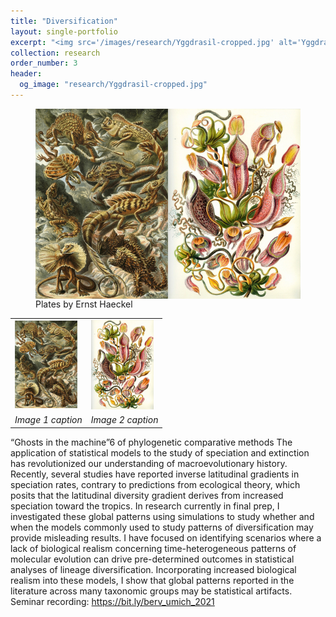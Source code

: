 ```yaml
---
title: "Diversification"
layout: single-portfolio
excerpt: "<img src='/images/research/Yggdrasil-cropped.jpg' alt='Yggdrasil'>"
collection: research
order_number: 3
header: 
  og_image: "research/Yggdrasil-cropped.jpg"
---
```


<figure>
  <div style="display:flex">
    <img src="/images/research/ernst-haeckel-art-forms-in-nature-plate-79-lacertilia-1904-trivium-art-history.jpeg" style="flex:1;width:50%"">
    <img src="/images/research/ernst-haeckel-art-forms-in-nature-plate-62-nepenthaceae-1904-trivium-art-history.jpeg" style="flex:1;width:50%"">
  </div>
  <figcaption>Plates by Ernst Haeckel </figcaption>
</figure>


<style>
table {
  border-collapse: collapse;
}

td {
  border: none;
}
</style>

<table>
  <tr>
    <td><img src="/images/research/ernst-haeckel-art-forms-in-nature-plate-79-lacertilia-1904-trivium-art-history.jpeg" alt="Image 1" style="width:100px"/></td>
    <td><img src="/images/research/ernst-haeckel-art-forms-in-nature-plate-62-nepenthaceae-1904-trivium-art-history.jpeg" alt="Image 2" style="width:100px"/></td>
  </tr>
  <tr>
    <td style="text-align:center"><em>Image 1 caption</em></td>
    <td style="text-align:center"><em>Image 2 caption</em></td>
  </tr>
</table>



“Ghosts in the machine”6 of phylogenetic comparative methods
The application of statistical models to the study of speciation and extinction has revolutionized our understanding of macroevolutionary history. Recently, several studies have reported inverse latitudinal gradients in speciation rates, contrary to predictions from ecological theory, which posits that the latitudinal diversity gradient derives from increased speciation toward the tropics. In research currently in final prep, I investigated these global patterns using simulations to study whether and when the models commonly used to study patterns of diversification may provide misleading results. I have focused on identifying scenarios where a lack of biological realism concerning time-heterogeneous patterns of molecular evolution can drive pre-determined outcomes in statistical analyses of lineage diversification. Incorporating increased biological realism into these models, I show that global patterns reported in the literature across many taxonomic groups may be statistical artifacts. Seminar recording: https://bit.ly/berv_umich_2021